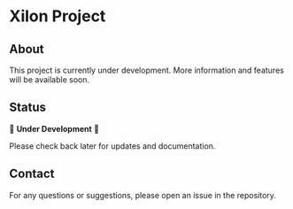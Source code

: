 # Xilon Project

## About
This project is currently under development. More information and features will be available soon.

## Status
🚧 **Under Development** 🚧

Please check back later for updates and documentation.

## Contact
For any questions or suggestions, please open an issue in the repository.